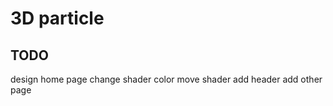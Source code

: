 # 3D particle


## TODO
design home page 
change shader color
move shader
add header
add other page
